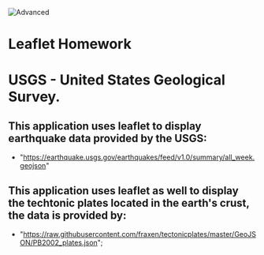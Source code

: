 ![Advanced](Leaflet-Step-1/images/Advanced.png)

# __Leaflet Homework__
# USGS - United States Geological Survey.

## This application uses leaflet to display earthquake data provided by the USGS:

* "https://earthquake.usgs.gov/earthquakes/feed/v1.0/summary/all_week.geojson"

## This application uses leaflet as well to display the techtonic plates located in the earth's crust, the data is provided by:

* "https://raw.githubusercontent.com/fraxen/tectonicplates/master/GeoJSON/PB2002_plates.json";

